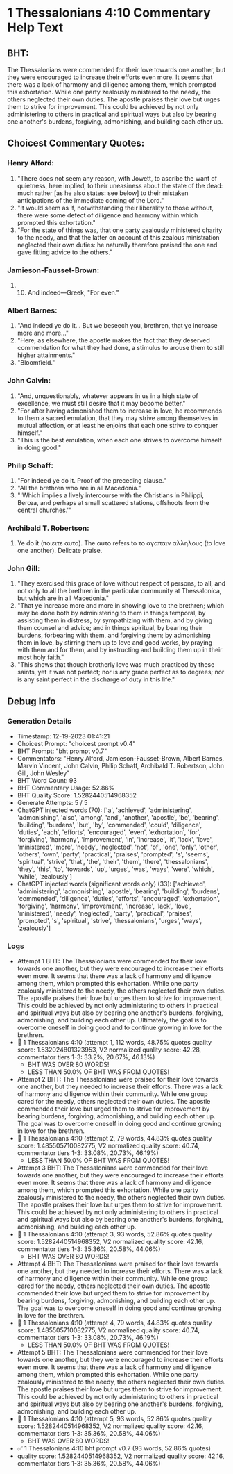 # 1 Thessalonians 4:10 Commentary Help Text

## BHT:
The Thessalonians were commended for their love towards one another, but they were encouraged to increase their efforts even more. It seems that there was a lack of harmony and diligence among them, which prompted this exhortation. While one party zealously ministered to the needy, the others neglected their own duties. The apostle praises their love but urges them to strive for improvement. This could be achieved by not only administering to others in practical and spiritual ways but also by bearing one another's burdens, forgiving, admonishing, and building each other up.

## Choicest Commentary Quotes:
### Henry Alford:
1. "There does not seem any reason, with Jowett, to ascribe the want of quietness, here implied, to their uneasiness about the state of the dead: much rather [as he also states: see below] to their mistaken anticipations of the immediate coming of the Lord." 
2. "It would seem as if, notwithstanding their liberality to those without, there were some defect of diligence and harmony within which prompted this exhortation."
3. "For the state of things was, that one party zealously ministered charity to the needy, and that the latter on account of this zealous ministration neglected their own duties: he naturally therefore praised the one and gave fitting advice to the others."

### Jamieson-Fausset-Brown:
1. 10. And indeed—Greek,
	"For even."


### Albert Barnes:
1. "And indeed ye do it... But we beseech you, brethren, that ye increase more and more..." 
2. "Here, as elsewhere, the apostle makes the fact that they deserved commendation for what they had done, a stimulus to arouse them to still higher attainments." 
3. "Bloomfield."

### John Calvin:
1. "And, unquestionably, whatever appears in us in a high state of excellence, we must still desire that it may become better."
2. "For after having admonished them to increase in love, he recommends to them a sacred emulation, that they may strive among themselves in mutual affection, or at least he enjoins that each one strive to conquer himself."
3. "This is the best emulation, when each one strives to overcome himself in doing good."

### Philip Schaff:
1. "For indeed ye do it. Proof of the preceding clause."
2. "All the brethren who are in all Macedonia."
3. "'Which implies a lively intercourse with the Christians in Philippi, Berœa, and perhaps at small scattered stations, offshoots from the central churches.'"

### Archibald T. Robertson:
1.  Ye do it (ποιειτε αυτο). The αυτο refers to το αγαπαιν αλληλους (to love one another). Delicate praise. 


### John Gill:
1. "They exercised this grace of love without respect of persons, to all, and not only to all the brethren in the particular community at Thessalonica, but which are in all Macedonia." 
2. "That ye increase more and more in showing love to the brethren; which may be done both by administering to them in things temporal, by assisting them in distress, by sympathizing with them, and by giving them counsel and advice; and in things spiritual, by bearing their burdens, forbearing with them, and forgiving them; by admonishing them in love, by stirring them up to love and good works, by praying with them and for them, and by instructing and building them up in their most holy faith."
3. "This shows that though brotherly love was much practiced by these saints, yet it was not perfect; nor is any grace perfect as to degrees; nor is any saint perfect in the discharge of duty in this life."


## Debug Info
### Generation Details
- Timestamp: 12-19-2023 01:41:21
- Choicest Prompt: "choicest prompt v0.4"
- BHT Prompt: "bht prompt v0.7"
- Commentators: "Henry Alford, Jamieson-Fausset-Brown, Albert Barnes, Marvin Vincent, John Calvin, Philip Schaff, Archibald T. Robertson, John Gill, John Wesley"
- BHT Word Count: 93
- BHT Commentary Usage: 52.86%
- BHT Quality Score: 1.5282440514968352
- Generate Attempts: 5 / 5
- ChatGPT injected words (70):
	['a', 'achieved', 'administering', 'admonishing', 'also', 'among', 'and', 'another', 'apostle', 'be', 'bearing', 'building', 'burdens', 'but', 'by', 'commended', 'could', 'diligence', 'duties', 'each', 'efforts', 'encouraged', 'even', 'exhortation', 'for', 'forgiving', 'harmony', 'improvement', 'in', 'increase', 'it', 'lack', 'love', 'ministered', 'more', 'needy', 'neglected', 'not', 'of', 'one', 'only', 'other', 'others', 'own', 'party', 'practical', 'praises', 'prompted', 's', 'seems', 'spiritual', 'strive', 'that', 'the', 'their', 'them', 'there', 'thessalonians', 'they', 'this', 'to', 'towards', 'up', 'urges', 'was', 'ways', 'were', 'which', 'while', 'zealously']
- ChatGPT injected words (significant words only) (33):
	['achieved', 'administering', 'admonishing', 'apostle', 'bearing', 'building', 'burdens', 'commended', 'diligence', 'duties', 'efforts', 'encouraged', 'exhortation', 'forgiving', 'harmony', 'improvement', 'increase', 'lack', 'love', 'ministered', 'needy', 'neglected', 'party', 'practical', 'praises', 'prompted', 's', 'spiritual', 'strive', 'thessalonians', 'urges', 'ways', 'zealously']

### Logs
- Attempt 1 BHT: The Thessalonians were commended for their love towards one another, but they were encouraged to increase their efforts even more. It seems that there was a lack of harmony and diligence among them, which prompted this exhortation. While one party zealously ministered to the needy, the others neglected their own duties. The apostle praises their love but urges them to strive for improvement. This could be achieved by not only administering to others in practical and spiritual ways but also by bearing one another's burdens, forgiving, admonishing, and building each other up. Ultimately, the goal is to overcome oneself in doing good and to continue growing in love for the brethren.
- 🔄 1 Thessalonians 4:10 (attempt 1, 112 words, 48.75% quotes quality score: 1.532024801323953, V2 normalized quality score: 42.28, commentator tiers 1-3: 33.2%, 20.67%, 46.13%) 
	- BHT WAS OVER 80 WORDS! 
	- LESS THAN 50.0% OF BHT WAS FROM QUOTES!
- Attempt 2 BHT: The Thessalonians were praised for their love towards one another, but they needed to increase their efforts. There was a lack of harmony and diligence within their community. While one group cared for the needy, others neglected their own duties. The apostle commended their love but urged them to strive for improvement by bearing burdens, forgiving, admonishing, and building each other up. The goal was to overcome oneself in doing good and continue growing in love for the brethren.
- 🔄 1 Thessalonians 4:10 (attempt 2, 79 words, 44.83% quotes quality score: 1.485505710082775, V2 normalized quality score: 40.74, commentator tiers 1-3: 33.08%, 20.73%, 46.19%) 
	- LESS THAN 50.0% OF BHT WAS FROM QUOTES!
- Attempt 3 BHT: The Thessalonians were commended for their love towards one another, but they were encouraged to increase their efforts even more. It seems that there was a lack of harmony and diligence among them, which prompted this exhortation. While one party zealously ministered to the needy, the others neglected their own duties. The apostle praises their love but urges them to strive for improvement. This could be achieved by not only administering to others in practical and spiritual ways but also by bearing one another's burdens, forgiving, admonishing, and building each other up.
- 🔄 1 Thessalonians 4:10 (attempt 3, 93 words, 52.86% quotes quality score: 1.5282440514968352, V2 normalized quality score: 42.16, commentator tiers 1-3: 35.36%, 20.58%, 44.06%) 
	- BHT WAS OVER 80 WORDS!
- Attempt 4 BHT: The Thessalonians were praised for their love towards one another, but they needed to increase their efforts. There was a lack of harmony and diligence within their community. While one group cared for the needy, others neglected their own duties. The apostle commended their love but urged them to strive for improvement by bearing burdens, forgiving, admonishing, and building each other up. The goal was to overcome oneself in doing good and continue growing in love for the brethren.
- 🔄 1 Thessalonians 4:10 (attempt 4, 79 words, 44.83% quotes quality score: 1.485505710082775, V2 normalized quality score: 40.74, commentator tiers 1-3: 33.08%, 20.73%, 46.19%) 
	- LESS THAN 50.0% OF BHT WAS FROM QUOTES!
- Attempt 5 BHT: The Thessalonians were commended for their love towards one another, but they were encouraged to increase their efforts even more. It seems that there was a lack of harmony and diligence among them, which prompted this exhortation. While one party zealously ministered to the needy, the others neglected their own duties. The apostle praises their love but urges them to strive for improvement. This could be achieved by not only administering to others in practical and spiritual ways but also by bearing one another's burdens, forgiving, admonishing, and building each other up.
- 🔄 1 Thessalonians 4:10 (attempt 5, 93 words, 52.86% quotes quality score: 1.5282440514968352, V2 normalized quality score: 42.16, commentator tiers 1-3: 35.36%, 20.58%, 44.06%) 
	- BHT WAS OVER 80 WORDS!
- ✅ 1 Thessalonians 4:10 bht prompt v0.7 (93 words, 52.86% quotes)
- quality score: 1.5282440514968352, V2 normalized quality score: 42.16, commentator tiers 1-3: 35.36%, 20.58%, 44.06%)